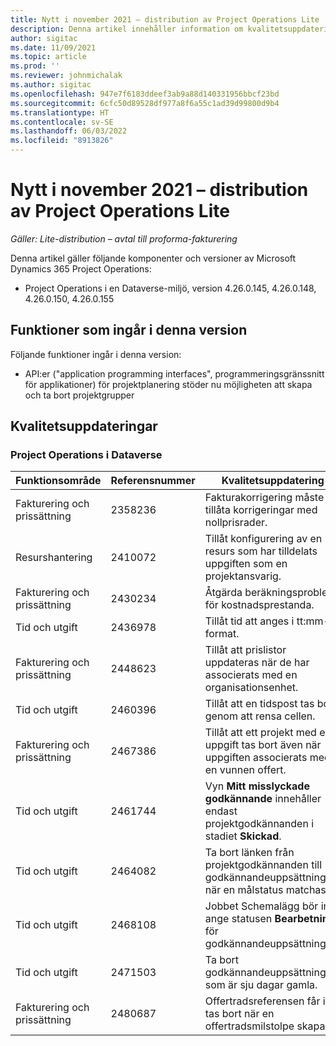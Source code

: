 ```yaml
---
title: Nytt i november 2021 – distribution av Project Operations Lite
description: Denna artikel innehåller information om kvalitetsuppdateringarna som är tillgängliga i distributionsversionen av Project Operations Lite för november 2021.
author: sigitac
ms.date: 11/09/2021
ms.topic: article
ms.prod: ''
ms.reviewer: johnmichalak
ms.author: sigitac
ms.openlocfilehash: 947e7f6183ddeef3ab9a88d140331956bbcf23bd
ms.sourcegitcommit: 6cfc50d89528df977a8f6a55c1ad39d99800d9b4
ms.translationtype: HT
ms.contentlocale: sv-SE
ms.lasthandoff: 06/03/2022
ms.locfileid: "8913826"
---
```

# <a name="whats-new-november-2021---project-operations-lite-deployment"></a>Nytt i november 2021 – distribution av Project Operations Lite

_Gäller: Lite-distribution – avtal till proforma-fakturering_

Denna artikel gäller följande komponenter och versioner av Microsoft Dynamics 365 Project Operations:

- Project Operations i en Dataverse-miljö, version 4.26.0.145, 4.26.0.148, 4.26.0.150, 4.26.0.155
  
## <a name="features-included-in-this-release"></a>Funktioner som ingår i denna version

Följande funktioner ingår i denna version:

- API:er ("application programming interfaces", programmeringsgränssnitt för applikationer) för projektplanering stöder nu möjligheten att skapa och ta bort projektgrupper

## <a name="quality-updates"></a>Kvalitetsuppdateringar

### <a name="project-operations-in-dataverse"></a>Project Operations i Dataverse

| Funktionsområde | Referensnummer | Kvalitetsuppdatering |
| --- | --- | --- |
| Fakturering och prissättning | 2358236 | Fakturakorrigering måste tillåta korrigeringar med nollprisrader. |
| Resurshantering | 2410072 | Tillåt konfigurering av en resurs som har tilldelats uppgiften som en projektansvarig. |
| Fakturering och prissättning | 2430234 | Åtgärda beräkningsproblem för kostnadsprestanda. |
| Tid och utgift | 2436978 | Tillåt tid att anges i tt:mm-format. |
| Fakturering och prissättning | 2448623 | Tillåt att prislistor uppdateras när de har associerats med en organisationsenhet. |
| Tid och utgift | 2460396 | Tillåt att en tidspost tas bort genom att rensa cellen. |
| Fakturering och prissättning | 2467386 | Tillåt att ett projekt med en uppgift tas bort även när uppgiften associerats med en vunnen offert. |
| Tid och utgift | 2461744 | Vyn **Mitt misslyckade godkännande** innehåller endast projektgodkännanden i stadiet **Skickad**. |
| Tid och utgift | 2464082 | Ta bort länken från projektgodkännanden till godkännandeuppsättningen när en målstatus matchas. |
| Tid och utgift | 2468108 | Jobbet Schemalägg bör inte ange statusen **Bearbetning** för godkännandeuppsättningen. |
| Tid och utgift | 2471503 | Ta bort godkännandeuppsättningar som är sju dagar gamla. |
| Fakturering och prissättning | 2480687 | Offertradsreferensen får inte tas bort när en offertradsmilstolpe skapas. |
